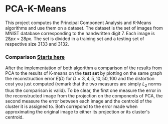 # PCA-K-Means

This project computes the Principal Component Analysis and K-Means algorithms and use them on a dataset. The dataset is the set of images from MNIST database corresponding to the handwritten digit $7$. Each image is $28px\times 28px$. The set is divided in a training set and a testing set of respective size $3133$ and $3132$.

### Comparison <a href='#comparison'>Starts here</a>
After the implementation of both algorithm a comparison of the results from PCA to the results of K-means on the <b>test set</b> by plotting on the same graph the reconstruction error $E(D)$ for $D = 3,4,5,10,50,100$ and the distortion cost you just computed (remark that the two measures are simply $L_2$ norms thus the comparison is valid). To be clear, the first one measure the error in the reconstructed image from the projection on the components of PCA, the second measure the error between each image and the centroid of the cluster it is assigned to. Both correpond to the error made when approximating the original image to either its projection or its cluster's centroid.

